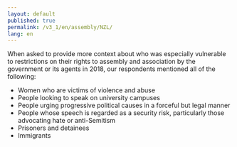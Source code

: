 ```yaml
---
layout: default
published: true
permalink: /v3_1/en/assembly/NZL/
lang: en
---
```


When asked to provide more context about who was especially vulnerable to restrictions on their rights to assembly and association by the government or its agents in 2018, our respondents mentioned all of the following:
-	Women who are victims of violence and abuse
-	People looking to speak on university campuses
-	People urging progressive political causes in a forceful but legal manner
-	People whose speech is regarded as a security risk, particularly those advocating hate or anti-Semitism 
-	Prisoners and detainees
-	Immigrants

